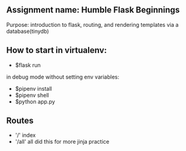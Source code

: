 ## Assignment name: Humble Flask Beginnings

Purpose: introduction to flask, routing, and rendering templates via a database(tinydb)

## How to start in virtualenv:

- \$flask run

in debug mode without setting env variables:

- \$pipenv install
- \$pipenv shell
- \$python app.py

## Routes

- '/' index
- '/all' all did this for more jinja practice
